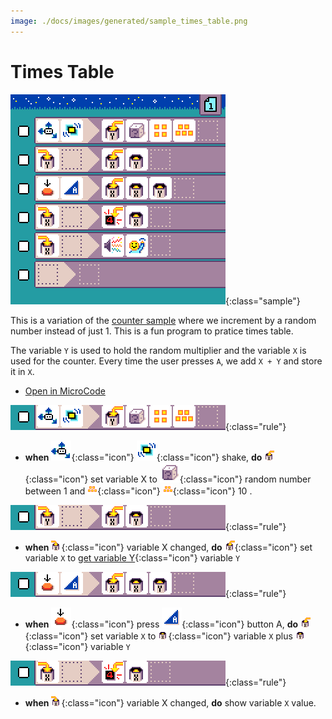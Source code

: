 ```yaml
---
image: ./docs/images/generated/sample_times_table.png
---
```


# Times Table

![times table program](../images/generated/sample_times_table.png){:class="sample"}

This is a variation of the [counter sample](./counter.md) where we increment by a random number
instead of just 1. This is a fun program to pratice times table.

The variable `Y` is used to hold the random multiplier and the variable `X`
is used for the counter. Every time the user presses `A`, we add `X + Y` and store it in `X`.

-   [Open in MicroCode](/microcode/#H4sIAMG4UGMAA4VQ246CMBD9JcRkNzwKIew01IZtQXbfBCQUizFBhfr1Di3Gy4tPk9M5t85Ok6HsvMN/lHXQHr9BrSRTJ5wwT4qzl+mVypwPMuHwtdHEZykY/CsNjqio6tJtmq2bmndheWvagowDsmYcetg7Iw1IVfPxyVcFoBzchQYnQvkWOwYLAUMi3zU2+9ElfO2iSTVl4n8K9NE0DE0H2vqYtfDiH/TQhivu2rsXFau3/j72+aDBfk95I9s0qojGi9WdvDx3erwzn/a75WL+i71vnc3eU/flzDWcQVZdpktXXQrcweFPx21yZgHxbsHHo6K0AQAA)

![when shake, store random number in Y](../images/generated/sample_times_table_page_1_rule_1.png){:class="rule"}

-   **when** ![accelerometer](../images/generated/icon_S3.png){:class="icon"} ![shake](../images/generated/icon_F17_shake.png){:class="icon"} shake, **do** ![set variable X](../images/generated/icon_A9A.png){:class="icon"} set variable X to ![dice](../images/generated/icon_M22.png){:class="icon"} random number between 1 and ![value 5](../images/generated/icon_M10.png){:class="icon"} ![value 5](../images/generated/icon_M10.png){:class="icon"} 10 .

![when variable Y is changed, set X as Y to reset the counter](../images/generated/sample_times_table_page_1_rule_2.png){:class="rule"}

-   **when** ![variable X changed](../images/generated/icon_S9A.png){:class="icon"} variable X changed, **do** ![set variable X](../images/generated/icon_A9A.png){:class="icon"} set variable `X` to [get variable Y](../images/generated/icon_M20B.png){:class="icon"} variable `Y`

![when press button A, increment variable X](../images/generated/sample_times_table_page_1_rule_3.png){:class="rule"}

-   **when** ![press](../images/generated/icon_S2.png){:class="icon"} press ![button A](../images/generated/icon_F3.png){:class="icon"} button A, **do** ![set variable X](../images/generated/icon_A9A.png){:class="icon"} set variable `X` to ![get variable X](../images/generated/icon_M20A.png){:class="icon"} variable `X` plus ![get variable Y](../images/generated/icon_M20B.png){:class="icon"} variable `Y`

![when press button A, increment variable X](../images/generated/sample_times_table_page_1_rule_4.png){:class="rule"}

-   **when** ![variable X changed](../images/generated/icon_S9A.png){:class="icon"} variable X changed, **do** show variable `X` value.
